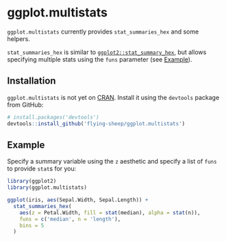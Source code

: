ggplot.multistats
=================

<!-- badges: start -->
<!-- badges: end -->

`ggplot.multistats` currently provides `stat_summaries_hex` and some helpers.

`stat_summaries_hex` is similar to [`ggplot2::stat_summary_hex`][stat_summary_2d],
but allows specifying multiple stats using the `funs` parameter (see [Example](#Example)).

[stat_summary_2d]: https://ggplot2.tidyverse.org/reference/stat_summary_2d.html

Installation
------------
`ggplot.multistats` is not yet on [CRAN](https://CRAN.R-project.org).
Install it using the `devtools` package from GitHub:

```r
# install.packages('devtools')
devtools::install_github('flying-sheep/ggplot.multistats')
```

Example
-------
Specify a summary variable using the `z` aesthetic
and specify a list of `funs` to provide `stat`s for you:

```r
library(ggplot2)
library(ggplot.multistats)

ggplot(iris, aes(Sepal.Width, Sepal.Length)) +
  stat_summaries_hex(
    aes(z = Petal.Width, fill = stat(median), alpha = stat(n)),
    funs = c('median', n = 'length'),
    bins = 5
  )
```
